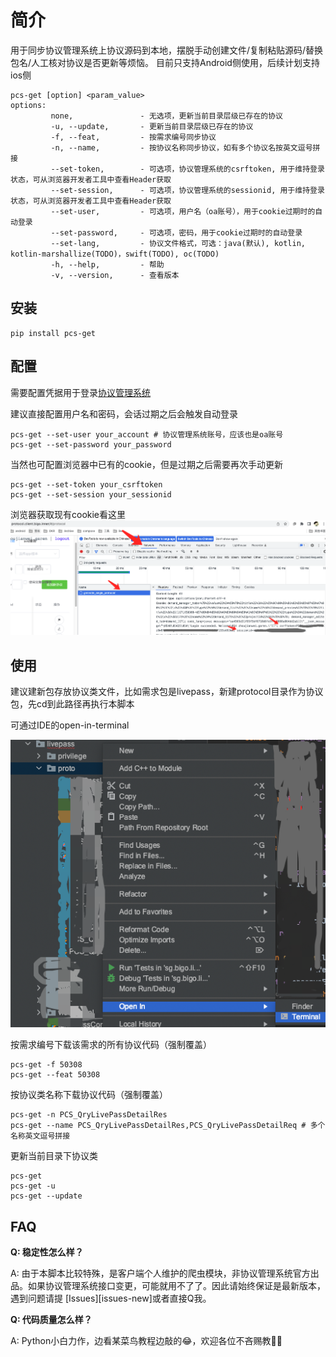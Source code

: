 # 简介

用于同步协议管理系统上协议源码到本地，摆脱手动创建文件/复制粘贴源码/替换包名/人工核对协议是否更新等烦恼。 目前只支持Android侧使用，后续计划支持ios侧

```
pcs-get [option] <param_value>
options:
         none,               - 无选项，更新当前目录层级已存在的协议
         -u, --update,       - 更新当前目录层级已存在的协议
         -f, --feat,         - 按需求编号同步协议
         -n, --name,         - 按协议名称同步协议，如有多个协议名按英文逗号拼接
         --set-token,        - 可选项，协议管理系统的csrftoken, 用于维持登录状态，可从浏览器开发者工具中查看Header获取
         --set-session,      - 可选项，协议管理系统的sessionid, 用于维持登录状态，可从浏览器开发者工具中查看Header获取
         --set-user,         - 可选项，用户名（oa账号），用于cookie过期时的自动登录
         --set-password,     - 可选项，密码，用于cookie过期时的自动登录
         --set-lang,         - 协议文件格式，可选：java(默认), kotlin, kotlin-marshallize(TODO)，swift(TODO), oc(TODO)
         -h, --help,         - 帮助
         -v, --version,      - 查看版本
```

## 安装

```commandline
pip install pcs-get
```

## 配置

需要配置凭据用于登录[协议管理系统](http://protocol.client.bigo.inner/#/protocol)

建议直接配置用户名和密码，会话过期之后会触发自动登录

```commandline
pcs-get --set-user your_account # 协议管理系统账号，应该也是oa账号
pcs-get --set-password your_password
```

当然也可配置浏览器中已有的cookie，但是过期之后需要再次手动更新

```commandline
pcs-get --set-token your_csrftoken
pcs-get --set-session your_sessionid
```

浏览器获取现有cookie看这里
![get-token-session](https://raw.githubusercontent.com/BladesOfTime/pure-img-holder/main/pcs-get/get-token-session.png)

## 使用

建议建新包存放协议类文件，比如需求包是livepass，新建protocol目录作为协议包，先cd到此路径再执行本脚本

可通过IDE的open-in-terminal

![open in terminal](https://raw.githubusercontent.com/BladesOfTime/pure-img-holder/main/pcs-get/open-in-terminal.png)

按需求编号下载该需求的所有协议代码（强制覆盖）

```commandline
pcs-get -f 50308
pcs-get --feat 50308
```

按协议类名称下载协议代码（强制覆盖）

```commandline
pcs-get -n PCS_QryLivePassDetailRes
pcs-get --name PCS_QryLivePassDetailRes,PCS_QryLivePassDetailReq # 多个名称英文逗号拼接
```

更新当前目录下协议类

```commandline
pcs-get
pcs-get -u
pcs-get --update
```

## FAQ

**Q: 稳定性怎么样？**

A: 由于本脚本比较特殊，是客户端个人维护的爬虫模块，非协议管理系统官方出品。如果协议管理系统接口变更，可能就用不了了。因此请始终保证是最新版本，遇到问题请提 [Issues][issues-new]或者直接Q我。

**Q: 代码质量怎么样？**

A: Python小白力作，边看某菜鸟教程边敲的😂，欢迎各位不吝赐教👏🏻
